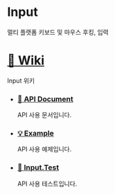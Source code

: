 # Input
멀티 플랫폼 키보드 및 마우스 후킹, 입력

<h1><a href="https://github.com/Soju06/Input/wiki">📖 Wiki</a></h1>
Input 위키

<ul>
  <li>
    <h3><a href="https://github.com/Soju06/Input/wiki#document">📄 API Document</a></h3>
    <p>API 사용 문서입니다.</p>
  </li>
  <li>
    <h3><a href="https://github.com/Soju06/Input/wiki#example">💡 Example</a></h3>
    <p>API 사용 예제입니다.</p>
  </li>
  <li>
    <h3><a href="https://github.com/Soju06/Input/wiki#-inputtest">🧪 Input.Test</a></h3>
    <p>API 사용 테스트입니다.</p>
  </li>
</ul>
